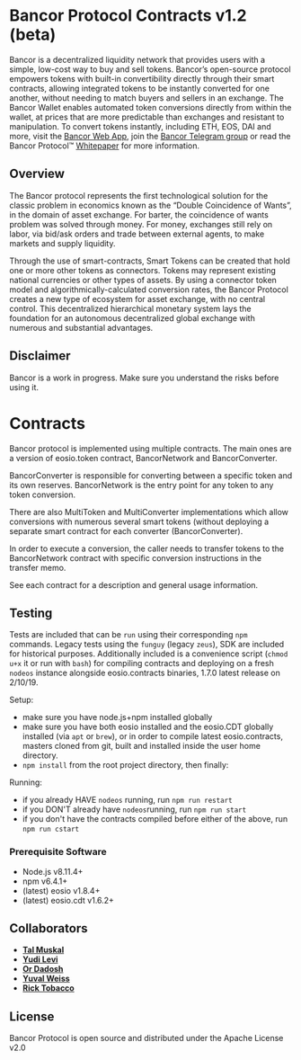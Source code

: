 ﻿# Bancor Protocol Contracts v1.2 (beta)

Bancor is a decentralized liquidity network that provides users with a simple, low-cost way to buy and sell tokens. Bancor’s open-source protocol empowers tokens with built-in convertibility directly through their smart contracts, allowing integrated tokens to be instantly converted for one another, without needing to match buyers and sellers in an exchange. The Bancor Wallet enables automated token conversions directly from within the wallet, at prices that are more predictable than exchanges and resistant to manipulation. To convert tokens instantly, including ETH, EOS, DAI and more, visit the [Bancor Web App](https://www.bancor.network/communities/5a780b3a287443a5cdea2477?utm_source=social&utm_medium=github&utm_content=readme), join the [Bancor Telegram group](https://t.me/bancor) or read the Bancor Protocol™ [Whitepaper](https://www.bancor.network/whitepaper) for more information.

## Overview
The Bancor protocol represents the first technological solution for the classic problem in economics known as the “Double Coincidence of Wants”, in the domain of asset exchange. For barter, the coincidence of wants problem was solved through money. For money, exchanges still rely on labor, via bid/ask orders and trade between external agents, to make markets and supply liquidity. 

Through the use of smart-contracts, Smart Tokens can be created that hold one or more other tokens as connectors. Tokens may represent existing national currencies or other types of assets. By using a connector token model and algorithmically-calculated conversion rates, the Bancor Protocol creates a new type of ecosystem for asset exchange, with no central control. This decentralized hierarchical monetary system lays the foundation for an autonomous decentralized global exchange with numerous and substantial advantages.

## Disclaimer

Bancor is a work in progress. Make sure you understand the risks before using it.

# Contracts

Bancor protocol is implemented using multiple contracts. The main ones are a version of eosio.token contract, BancorNetwork and BancorConverter. 

BancorConverter is responsible for converting between a specific token and its own reserves.
BancorNetwork is the entry point for any token to any token conversion.

There are also MultiToken and MultiConverter implementations which allow conversions with numerous several smart tokens (without deploying a separate smart contract for each converter (BancorConverter).

In order to execute a conversion, the caller needs to transfer tokens to the BancorNetwork contract with specific conversion instructions in the transfer memo.

See each contract for a description and general usage information.

## Testing
Tests are included that can be `run` using their corresponding `npm` commands. Legacy tests using the `funguy` (legacy `zeus`), SDK are included for historical purposes. Additionally included is a convenience script (`chmod u+x` it or run with `bash`) for compiling contracts and deploying on a fresh `nodeos` instance alongside eosio.contracts binaries, 1.7.0 latest release on 2/10/19.

Setup:
- make sure you have node.js+npm installed globally
- make sure you have both eosio installed and the eosio.CDT globally installed (via `apt` or `brew`), or in order to compile latest eosio.contracts, masters cloned from git, built and installed inside the user home directory.
- `npm install` from the root project directory, then finally:

Running:
- if you already HAVE `nodeos` running, run `npm run restart` 
- if you DON'T already have `nodeos`running, run `npm run start`
- if you don't have the contracts compiled before either of the above, run `npm run cstart`

### Prerequisite Software
* Node.js v8.11.4+
* npm v6.4.1+
* (latest) eosio v1.8.4+
* (latest) eosio.cdt v1.6.2+

## Collaborators

* **[Tal Muskal](https://github.com/tmuskal)**
* **[Yudi Levi](https://github.com/yudilevi)**
* **[Or Dadosh](https://github.com/ordd)**
* **[Yuval Weiss](https://github.com/yuval-weiss)**
* **[Rick Tobacco](https://github.com/ricktobacco)**


## License

Bancor Protocol is open source and distributed under the Apache License v2.0
